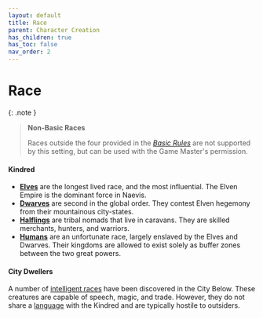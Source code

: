 ```yaml
---
layout: default
title: Race
parent: Character Creation
has_children: true
has_toc: false
nav_order: 2
---
```


# Race

{: .note }
> **Non-Basic Races**
> 
> Races outside the four provided in the _[Basic Rules](docs/more/DnD_BasicRules_2018.pdf)_ are not supported by this setting, but can be used with the Game Master's permission.

#### Kindred

* **[Elves](elf)** are the longest lived race, and the most influential. The Elven Empire is the dominant force in Naevis.
* **[Dwarves](dwarf)** are second in the global order. They contest Elven hegemony from their mountainous city-states.
* **[Halflings](halfling)** are tribal nomads that live in caravans. They are skilled merchants, hunters, and warriors.
* **[Humans](human)** are an unfortunate race, largely enslaved by the Elves and Dwarves. Their kingdoms are allowed to exist solely as buffer zones between the two great powers.

#### City Dwellers

A number of [intelligent races](../../the_frontier/city_dwellers/index) have been discovered in the City Below. These creatures are capable of speech, magic, and trade. However, they do not share a [language](../../more/languages/index) with the Kindred and are typically hostile to outsiders.

<!-- #### Subrace as Culture

A character's "race" reflects their species, while "subrace" describes their social caste.

For example, High Elves are born to noble bloodlines among their people. They receive comprehensive educations that include spellcraft and language arts, and this upbringing is reflected in their subrace traits.

Wood Elves are physically indistinguishable from High Elves but are born to insignificant lineages. Their upbringing entails a compulsory military service which is manifest in their subraces' higher movement speed, stealth, and perceptiveness. -->

<!-- #### Heritage

Naevis is a land where circumstances of birth strongly influence the trajectory of an individual's life. For many, adventuring is the only way to escape their destined lives as workers, nobles, or slaves.

| Nation                  | Description                                                                                                                                          |
| :---------------------- | :--------------------------------------------------------------------------------------------------------------------------------------------------- |
| **Elven Empire**        | Elves are the longest lived race, and most influential. The Elven Empire rules much of the known world.                                              |
| **Dwarven City States** | Dwarves are the second longest lived race. Their City States provide the sole opposition to the Elven Empire.                                        |
| **Halfling Caravans**   | Halflings are a nomadic people that live in winding caravans. They have no homeland, surviving through trade and mercenary work.                     |
| **Human Kingdoms**      | Humans are the misfortunate vassals of elves and dwarves. They live in kingdoms puppeted by the longer lived races, pawns in their ancient wargames. | -->



